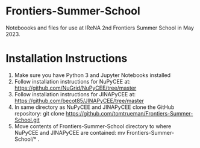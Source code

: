 # Frontiers-Summer-School
Noteboooks and files for use at IReNA 2nd Frontiers Summer School in May 2023.

# Installation Instructions

1) Make sure you have Python 3 and Jupyter Notebooks installed
2) Follow installation instructions for NuPyCEE at: https://github.com/NuGrid/NuPyCEE/tree/master
3) Follow installation instructions for JINAPyCEE at: https://github.com/becot85/JINAPyCEE/tree/master
4) In same directory as NuPyCEE and JINAPyCEE clone the GitHub repository: git clone https://github.com/tomtrueman/Frontiers-Summer-School.git 
5) Move contents of Frontiers-Summer-School directory to where NuPyCEE and JINAPyCEE are contained: mv Frontiers-Summer-School/* .
